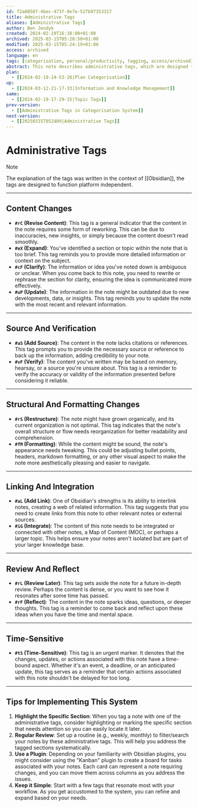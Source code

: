 ```yaml
---
id: f2a60587-4bec-473f-9e7e-52fb97353317
title: Administrative Tags
aliases: [Administrative Tags]
author: Ben Jendyk
created: 2024-02-19T16:38:00+01:00
archived: 2025-03-15T05:28:50+01:00
modified: 2025-03-15T05:24:19+01:00
access: archived 
language: en
tags: [categorisation, personal/productivity, tagging, access/archived]
abstract: This note describes administrative tags, which are designed to be generally used platform independent (with a focus on note-taking nonetheless) and mark things to be changed in the context they are applied on.
plan:
  - [[2024-02-19-14-53-26|Plan Categorisation]]
up:
  - [[2024-03-12-21-17-33|Information and Knowledge Management]]
same:
  - [[2024-02-19-17-29-15|Topic Tags]]
prev-version:
  - [[Administrative Tags in Categorisation System]]
next-version:
  - [[20250315T052409|Administrative Tags]]
---
```


# Administrative Tags

> [!note]  
> The explanation of the tags was written in the context of [[Obsidian]], the tags are designed to function platform independent.

---

## Content Changes

- **`#rC` (Revise Content)**: This tag is a general indicator that the content in the note requires some form of reworking. This can be due to inaccuracies, new insights, or simply because the content doesn't read smoothly.
- **`#eX` (Expand)**: You've identified a section or topic within the note that is too brief. This tag reminds you to provide more detailed information or context on the subject.
- **`#cF` (Clarify)**: The information or idea you've noted down is ambiguous or unclear. When you come back to this note, you need to rewrite or rephrase the section for clarity, ensuring the idea is communicated more effectively.
- **`#uP` (Update)**: The information in the note might be outdated due to new developments, data, or insights. This tag reminds you to update the note with the most recent and relevant information.

---

## Source And Verification

- **`#aS` (Add Source)**: The content in the note lacks citations or references. This tag prompts you to provide the necessary source or reference to back up the information, adding credibility to your note.
- **`#vF` (Verify)**: The content you've written may be based on memory, hearsay, or a source you're unsure about. This tag is a reminder to verify the accuracy or validity of the information presented before considering it reliable.

---

## Structural And Formatting Changes

- **`#rS` (Restructure)**: The note might have grown organically, and its current organization is not optimal. This tag indicates that the note's overall structure or flow needs reorganization for better readability and comprehension.
- **`#fM` (Formatting)**: While the content might be sound, the note's appearance needs tweaking. This could be adjusting bullet points, headers, markdown formatting, or any other visual aspect to make the note more aesthetically pleasing and easier to navigate.

---

## Linking And Integration

- **`#aL` (Add Link)**: One of Obsidian's strengths is its ability to interlink notes, creating a web of related information. This tag suggests that you need to create links from this note to other relevant notes or external sources.
- **`#iG` (Integrate)**: The content of this note needs to be integrated or connected with other notes, a Map of Content (MOC), or perhaps a larger topic. This helps ensure your notes aren't isolated but are part of your larger knowledge base.

---

## Review And Reflect

- **`#rL` (Review Later)**: This tag sets aside the note for a future in-depth review. Perhaps the content is dense, or you want to see how it resonates after some time has passed.
- **`#rF` (Reflect)**: The content in the note sparks ideas, questions, or deeper thoughts. This tag is a reminder to come back and reflect upon these ideas when you have the time and mental space.

---

## Time-Sensitive

- **`#tS` (Time-Sensitive)**: This tag is an urgent marker. It denotes that the changes, updates, or actions associated with this note have a time-bound aspect. Whether it's an event, a deadline, or an anticipated update, this tag serves as a reminder that certain actions associated with this note shouldn't be delayed for too long.

---

## Tips for Implementing This System

1. **Highlight the Specific Section**: When you tag a note with one of the administrative tags, consider highlighting or marking the specific section that needs attention so you can easily locate it later.
2. **Regular Review**: Set up a routine (e.g., weekly, monthly) to filter/search your notes by these administrative tags. This will help you address the tagged sections systematically.
3. **Use a Plugin**: Depending on your familiarity with Obsidian plugins, you might consider using the "Kanban" plugin to create a board for tasks associated with your notes. Each card can represent a note requiring changes, and you can move them across columns as you address the issues.
4. **Keep it Simple**: Start with a few tags that resonate most with your workflow. As you get accustomed to the system, you can refine and expand based on your needs.
